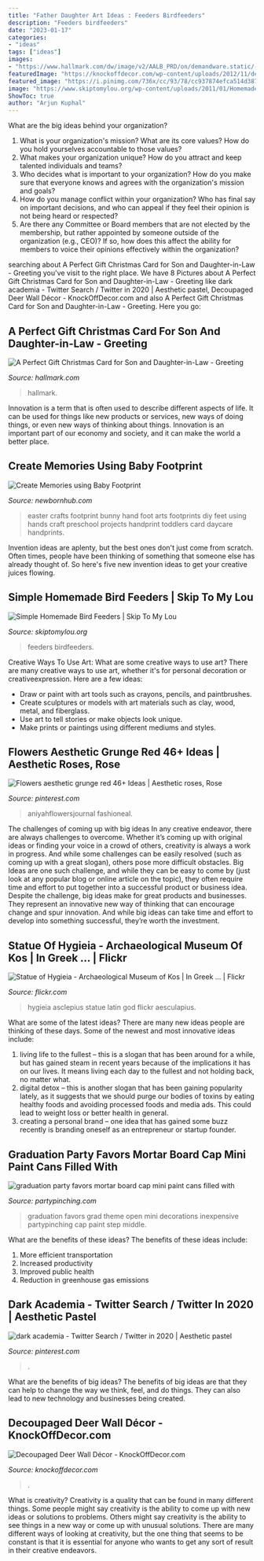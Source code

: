 ```yaml
---
title: "Father Daughter Art Ideas : Feeders Birdfeeders"
description: "Feeders birdfeeders"
date: "2023-01-17"
categories:
- "ideas"
tags: ["ideas"]
images:
- "https://www.hallmark.com/dw/image/v2/AALB_PRD/on/demandware.static/-/Sites-hallmark-master/default/dw5aae512f/images/finished-goods/products/599XZH2064/Trees-and-Stars-Christmas-Card-for-Son-and-Wife_599XZH2064_01.jpg?sw=1920"
featuredImage: "https://knockoffdecor.com/wp-content/uploads/2012/11/decoupaged-deer1.jpg"
featured_image: "https://i.pinimg.com/736x/cc/93/78/cc937874efca514d387add23273967b1.jpg"
image: "https://www.skiptomylou.org/wp-content/uploads/2011/01/Homemade-Heart-Birdfeeder1-1.jpg"
ShowToc: true
author: "Arjun Kuphal"
---
```



What are the big ideas behind your organization?
1. What is your organization's mission? What are its core values? How do you hold yourselves accountable to those values?
2. What makes your organization unique? How do you attract and keep talented individuals and teams?
3. Who decides what is important to your organization? How do you make sure that everyone knows and agrees with the organization's mission and goals?
4. How do you manage conflict within your organization? Who has final say on important decisions, and who can appeal if they feel their opinion is not being heard or respected?
5. Are there any Committee or Board members that are not elected by the membership, but rather appointed by someone outside of the organization (e.g., CEO)? If so, how does this affect the ability for members to voice their opinions effectively within the organization?

	

		
searching about A Perfect Gift Christmas Card for Son and Daughter-in-Law - Greeting you've visit to the right place. We have 8 Pictures about A Perfect Gift Christmas Card for Son and Daughter-in-Law - Greeting like dark academia - Twitter Search / Twitter in 2020 | Aesthetic pastel, Decoupaged Deer Wall Décor - KnockOffDecor.com and also A Perfect Gift Christmas Card for Son and Daughter-in-Law - Greeting. Here you go:
		
    
## A Perfect Gift Christmas Card For Son And Daughter-in-Law - Greeting

<img loading=lazy src="https://www.hallmark.com/dw/image/v2/AALB_PRD/on/demandware.static/-/Sites-hallmark-master/default/dw5aae512f/images/finished-goods/products/599XZH2064/Trees-and-Stars-Christmas-Card-for-Son-and-Wife_599XZH2064_01.jpg?sw=1920" onerror="this.onerror=null;this.src='https://tse1.mm.bing.net/th?id=OIP.HSe9h1jireVHqbZlDioZJgHaHa&amp;pid=15.1';" alt="A Perfect Gift Christmas Card for Son and Daughter-in-Law - Greeting">

_Source: hallmark.com_

>hallmark. 

	

Innovation is a term that is often used to describe different aspects of life. It can be used for things like new products or services, new ways of doing things, or even new ways of thinking about things. Innovation is an important part of our economy and society, and it can make the world a better place.

    
## Create Memories Using Baby Footprint

<img loading=lazy src="https://www.newbornhub.com/images/footprint-easter.jpg" onerror="this.onerror=null;this.src='https://tse4.mm.bing.net/th?id=OIP.ZPHFkQh8xWD46Q7Jy-FB-AHaLG&amp;pid=15.1';" alt="Create Memories using Baby Footprint">

_Source: newbornhub.com_

>easter crafts footprint bunny hand foot arts footprints diy feet using hands craft preschool projects handprint toddlers card daycare handprints. 

	

Invention ideas are aplenty, but the best ones don't just come from scratch. Often times, people have been thinking of something that someone else has already thought of. So here's five new invention ideas to get your creative juices flowing.

    
## Simple Homemade Bird Feeders | Skip To My Lou

<img loading=lazy src="https://www.skiptomylou.org/wp-content/uploads/2011/01/Homemade-Heart-Birdfeeder1-1.jpg" onerror="this.onerror=null;this.src='https://tse3.mm.bing.net/th?id=OIP.rEs_hnvkINfo7B9ctUcmegHaKc&amp;pid=15.1';" alt="Simple Homemade Bird Feeders | Skip To My Lou">

_Source: skiptomylou.org_

>feeders birdfeeders. 

	

Creative Ways To Use Art: What are some creative ways to use art?
There are many creative ways to use art, whether it's for personal decoration or creativeexpression. Here are a few ideas: 
- Draw or paint with art tools such as crayons, pencils, and paintbrushes.
- Create sculptures or models with art materials such as clay, wood, metal, and fiberglass.
- Use art to tell stories or make objects look unique.
- Make prints or paintings using different mediums and styles.

    
## Flowers Aesthetic Grunge Red 46+ Ideas | Aesthetic Roses, Rose

<img loading=lazy src="https://i.pinimg.com/736x/11/88/93/118893b011c7b73c9dbe8766a5f94cff.jpg" onerror="this.onerror=null;this.src='https://tse4.mm.bing.net/th?id=OIP.9qvwUEuLIhiYmcG87r33awAAAA&amp;pid=15.1';" alt="Flowers aesthetic grunge red 46+ Ideas | Aesthetic roses, Rose">

_Source: pinterest.com_

>aniyahflowersjournal fashioneal. 

	

The challenges of coming up with big ideas
In any creative endeavor, there are always challenges to overcome. Whether it’s coming up with original ideas or finding your voice in a crowd of others, creativity is always a work in progress. And while some challenges can be easily resolved (such as coming up with a great slogan), others pose more difficult obstacles. Big Ideas are one such challenge, and while they can be easy to come by (just look at any popular blog or online article on the topic), they often require time and effort to put together into a successful product or business idea.
Despite the challenge, big ideas make for great products and businesses. They represent an innovative new way of thinking that can encourage change and spur innovation. And while big ideas can take time and effort to develop into something successful, they’re worth the investment.

    
## Statue Of Hygieia - Archaeological Museum Of Kos | In Greek … | Flickr

<img loading=lazy src="https://live.staticflickr.com/2790/4295514746_46974a9d57_b.jpg" onerror="this.onerror=null;this.src='https://tse3.mm.bing.net/th?id=OIP.qSlDnsonOcHLPzN7f1LGAgHaKq&amp;pid=15.1';" alt="Statue of Hygieia - Archaeological Museum of Kos | In Greek … | Flickr">

_Source: flickr.com_

>hygieia asclepius statue latin god flickr aesculapius. 

	

What are some of the latest ideas?
There are many new ideas people are thinking of these days. Some of the newest and most innovative ideas include: 
1. living life to the fullest – this is a slogan that has been around for a while, but has gained steam in recent years because of the implications it has on our lives. It means living each day to the fullest and not holding back, no matter what. 
2. digital detox – this is another slogan that has been gaining popularity lately, as it suggests that we should purge our bodies of toxins by eating healthy foods and avoiding processed foods and media ads. This could lead to weight loss or better health in general. 
3. creating a personal brand – one idea that has gained some buzz recently is branding oneself as an entrepreneur or startup founder.

    
## Graduation Party Favors Mortar Board Cap Mini Paint Cans Filled With

<img loading=lazy src="https://partypinching.com/wp-content/uploads/2016/11/g9cwater-1-1024x768.jpg" onerror="this.onerror=null;this.src='https://tse4.mm.bing.net/th?id=OIP.nO2pqUYPCsLZ4TJRJ8N3rgHaFj&amp;pid=15.1';" alt="graduation party favors mortar board cap mini paint cans filled with">

_Source: partypinching.com_

>graduation favors grad theme open mini decorations inexpensive partypinching cap paint step middle. 

	

What are the benefits of these ideas?
The benefits of these ideas include: 
1. More efficient transportation 
2. Increased productivity 
3. Improved public health 
4. Reduction in greenhouse gas emissions 

    
## Dark Academia - Twitter Search / Twitter In 2020 | Aesthetic Pastel

<img loading=lazy src="https://i.pinimg.com/736x/cc/93/78/cc937874efca514d387add23273967b1.jpg" onerror="this.onerror=null;this.src='https://tse4.mm.bing.net/th?id=OIP.GvyI7VIbLvAFDaoz8VufEQHaNK&amp;pid=15.1';" alt="dark academia - Twitter Search / Twitter in 2020 | Aesthetic pastel">

_Source: pinterest.com_

>. 

	

What are the benefits of big ideas?
The benefits of big ideas are that they can help to change the way we think, feel, and do things. They can also lead to new technology and businesses being created.

    
## Decoupaged Deer Wall Décor - KnockOffDecor.com

<img loading=lazy src="https://knockoffdecor.com/wp-content/uploads/2012/11/decoupaged-deer1.jpg" onerror="this.onerror=null;this.src='https://tse3.mm.bing.net/th?id=OIP.ztQY1sBxsUKbWzwoargr2AHaKS&amp;pid=15.1';" alt="Decoupaged Deer Wall Décor - KnockOffDecor.com">

_Source: knockoffdecor.com_

>. 

	

What is creativity?
Creativity is a quality that can be found in many different things. Some people might say creativity is the ability to come up with new ideas or solutions to problems. Others might say creativity is the ability to see things in a new way or come up with unusual solutions. There are many different ways of looking at creativity, but the one thing that seems to be constant is that it is essential for anyone who wants to get any sort of result in their creative endeavors.

